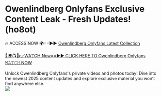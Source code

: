 # Owenlindberg Onlyfans Exclusive Content Leak - Fresh Updates! (ho8ot)

🔥 ACCESS NOW 🌍==►► <a href="https://tinyurl.com/kvy9nzfs" rel="nofollow">Owenlindberg Onlyfans Latest Collection</a>
<br><br>
[🔴🌍📺📱👉WA𝚃CH Now==►► CLICK HERE TO Owenlindberg Onlyfans 𝚆𝙰𝚃𝙲𝙷 NOW](https://tinyurl.com/kvy9nzfs)
<br><br>
Unlock Owenlindberg Onlyfans's private videos and photos today! Dive into the newest 2025 content updates and explore exclusive material you won’t find anywhere else.
<br>
<a href="https://tinyurl.com/kvy9nzfs" rel="nofollow" data-target="animated-image.originalLink"><img src="https://camo.githubusercontent.com/8a4f000d20f83aca3bf7ec5f350d767afa0574a8a352519fd8cfa583a6f93a33/68747470733a2f2f692e696d6775722e636f6d2f644a486b345a712e676966" data-canonical-src="https://i.imgur.com/dJHk4Zq.gif" style="max-width: 100%; display: inline-block;" data-target="animated-image.originalImage"></a>
<br>
